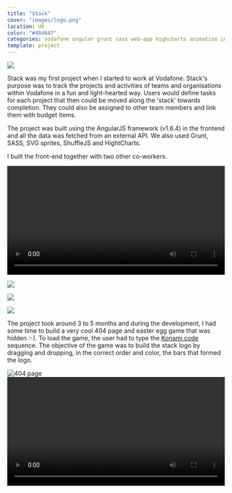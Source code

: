 ```yaml
---
title: "Stack"
cover: "images/logo.png"
location: UK
color: "#404647"
categories: vodafone angular grunt sass web-app highcharts animation inverted
template: project
---
```


![](/work/stack/images/0.png)

Stack was my first project when I started to work at Vodafone. Stack's purpose was to track the projects and activities of teams and organisations within Vodafone in a fun and light-hearted way. Users would define tasks for each project that then could be moved along the 'stack' towards completion. They could also be assigned to other team members and link them with budget items.

The project was built using the AngularJS framework (v1.6.4) in the frontend and all the data was fetched from an external API. We also used Grunt, SASS, SVG sprites, ShuffleJS and HightCharts.

I built the front-end together with two other co-workers.

<video class="full-img" width="100%" controls>
  <source src="/work/stack/images/stack_v1.4.mp4" type="video/mp4" />
</video>

![](/work/stack/images/1.jpg)

![](/work/stack/images/2.jpg)

![](/work/stack/images/3.jpg)

The project took around 3 to 5 months and during the development, I had some time to build a very cool 404 page and easter egg game that was hidden :-). To load the game, the user had to type the [Konami code](https://en.wikipedia.org/wiki/Konami_Code) sequence. The objective of the game was to build the stack logo by dragging and dropping, in the correct order and color, the bars that formed the logo.

<img class="gif" src="/work/stack/images/stack-404-error.gif" alt="404 page" />

<video class="full-img" width="100%" controls>
  <source src="/work/stack/images/stack-easter-egg.mp4" type="video/mp4" />
</video>
